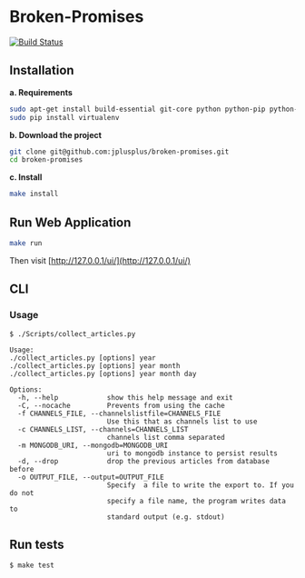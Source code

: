 Broken-Promises
===============

[![Build Status](http://travis-ci.org/jplusplus/broken-promises.png)](http://travis-ci.org/jplusplus/broken-promises)

## Installation


**a. Requirements**
```bash
sudo apt-get install build-essential git-core python python-pip python-dev
sudo pip install virtualenv
```

**b.  Download the project**
```bash
git clone git@github.com:jplusplus/broken-promises.git
cd broken-promises
```

**c. Install**
```bash
make install
```

## Run Web Application
```bash
make run
```

Then visit [http://127.0.0.1/ui/](http://127.0.0.1/ui/)

## CLI

### Usage

	$ ./Scripts/collect_articles.py


```
Usage: 
./collect_articles.py [options] year 
./collect_articles.py [options] year month
./collect_articles.py [options] year month day

Options:
  -h, --help            show this help message and exit
  -C, --nocache         Prevents from using the cache
  -f CHANNELS_FILE, --channelslistfile=CHANNELS_FILE
                        Use this that as channels list to use
  -c CHANNELS_LIST, --channels=CHANNELS_LIST
                        channels list comma separated
  -m MONGODB_URI, --mongodb=MONGODB_URI
                        uri to mongodb instance to persist results
  -d, --drop            drop the previous articles from database before
  -o OUTPUT_FILE, --output=OUTPUT_FILE
                        Specify  a file to write the export to. If you do not
                        specify a file name, the program writes data to
                        standard output (e.g. stdout)
```

## Run tests

	$ make test
